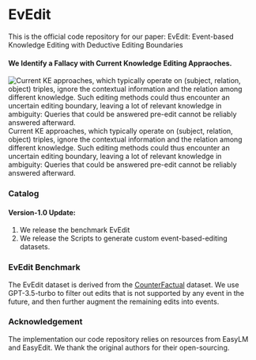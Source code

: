 # EvEdit
This is the official code repository for our paper: EvEdit: Event-based Knowledge Editing with Deductive Editing Boundaries

#### We Identify a Fallacy with Current Knowledge Editing Appraoches.
![Current KE approaches, which typically operate on (subject, relation, object) triples, ignore the contextual information and the relation among different knowledge. Such editing methods could thus encounter an uncertain editing boundary, leaving a lot of relevant knowledge in ambiguity: Queries that could be answered pre-edit cannot be reliably answered afterward.](https://github.com/Lumos-Jiateng/EvEdit/blob/main/Images/editing.jpg)Current KE approaches, which typically operate on (subject, relation, object) triples, ignore the contextual information and the relation among different knowledge. Such editing methods could thus encounter an uncertain editing boundary, leaving a lot of relevant knowledge in ambiguity: Queries that could be answered pre-edit cannot be reliably answered afterward.

### Catalog 
#### Version-1.0 Update:
  1. We release the benchmark EvEdit
  2. We release the Scripts to generate custom event-based-editing datasets.

### EvEdit Benchmark
The EvEdit dataset is derived from the [CounterFactual](https://rome.baulab.info/) dataset. We use GPT-3.5-turbo to filter out edits that is not supported by any event in the future, and then further augment the remaining edits into events. 

### Acknowledgement 

The implementation our code repository relies on resources from EasyLM and EasyEdit. We thank the original authors for their open-sourcing.




